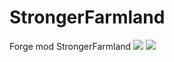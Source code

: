 # StrongerFarmland
Forge mod StrongerFarmland
 [![](http://cf.way2muchnoise.eu/333875.svg)](https://www.curseforge.com/minecraft/mc-mods/stronger-farmland) [![](http://cf.way2muchnoise.eu/versions/333875.svg)](https://www.curseforge.com/minecraft/mc-mods/stronger-farmland)
